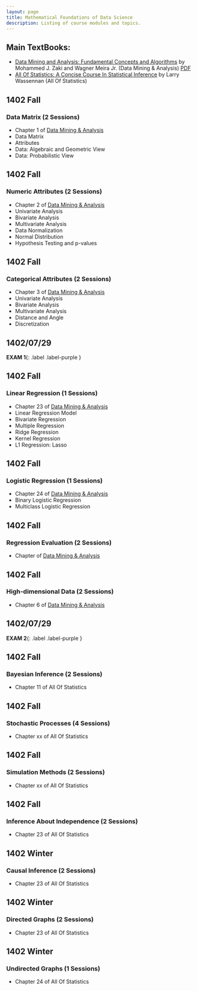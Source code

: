 ```yaml
---
layout: page
title: Mathematical Foundations of Data Science 
description: Listing of course modules and topics.
---
```


## <a name="Main-TextBooks"></a>Main TextBooks:

* [Data Mining and Analysis: Fundamental Concepts and Algorithms](https://dataminingbook.info/) by Mohammed J. Zaki and Wagner Meira Jr. (Data Mining & Analysis) [PDF](https://fumdrive.um.ac.ir/index.php/f/4160875)
* [All Of Statistics: A Concise Course In Statistical Inference](https://egrcc.github.io/docs/math/all-of-statistics.pdf) by Larry Wassennan (All Of Statistics)
 
## 1402 Fall 
### <a name="L7"></a>Data Matrix (2 Sessions)
- Chapter 1 of [Data Mining & Analysis](https://dataminingbook.info/)  
- Data Matrix 
- Attributes 
- Data: Algebraic and Geometric View 
- Data: Probabilistic View 

## 1402 Fall 
### <a name="L7"></a>Numeric Attributes (2 Sessions)
- Chapter 2 of [Data Mining & Analysis](https://dataminingbook.info/)  
-  Univariate Analysis
-  Bivariate Analysis 
-  Multivariate Analysis
-  Data Normalization
-  Normal Distribution 
-  Hypothesis Testing and p-values

## 1402 Fall 
### <a name="L7"></a>Categorical Attributes (2 Sessions)
- Chapter 3 of [Data Mining & Analysis](https://dataminingbook.info/)  
- Univariate Analysis
- Bivariate Analysis
- Multivariate Analysis
- Distance and Angle
- Discretization 

## 1402/07/29
**EXAM 1**{: .label .label-purple }

## 1402 Fall 
### <a name="L7"></a>Linear Regression (1 Sessions)
- Chapter 23 of [Data Mining & Analysis](https://dataminingbook.info/)  
- Linear Regression Model
- Bivariate Regression
- Multiple Regression
- Ridge Regression
- Kernel Regression
- L1 Regression: Lasso 

## 1402 Fall 
### <a name="L7"></a>Logistic Regression (1 Sessions)
- Chapter 24 of [Data Mining & Analysis](https://dataminingbook.info/)  
- Binary Logistic Regression
- Multiclass Logistic Regression

## 1402 Fall 
### <a name="L7"></a>Regression Evaluation (2 Sessions)
- Chapter of [Data Mining & Analysis](https://dataminingbook.info/)  

## 1402 Fall 
### <a name="L7"></a>High-dimensional Data (2 Sessions)
- Chapter 6 of [Data Mining & Analysis](https://dataminingbook.info/) 

## 1402/07/29
**EXAM 2**{: .label .label-purple }

## 1402 Fall 
### <a name="L7"></a>Bayesian Inference (2 Sessions)
- Chapter 11 of All Of Statistics  

## 1402 Fall  
### <a name="L7"></a>Stochastic Processes (4 Sessions)
- Chapter xx of All Of Statistics  

## 1402 Fall  
### <a name="L7"></a>Simulation Methods (2 Sessions)
- Chapter xx of All Of Statistics 

## 1402 Fall 
### <a name="L7"></a>Inference About Independence (2 Sessions)
- Chapter 23 of All Of Statistics  

## 1402 Winter 
### <a name="L7"></a>Causal Inference (2 Sessions)
- Chapter 23 of All Of Statistics  

## 1402 Winter 
### <a name="L7"></a>Directed Graphs (2 Sessions)
- Chapter 23 of All Of Statistics  

## 1402 Winter 
### <a name="L7"></a>Undirected Graphs (1 Sessions)
- Chapter 24 of All Of Statistics  

